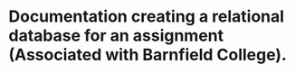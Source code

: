 # Documentation creating a relational database for an assignment (Associated with Barnfield College).
